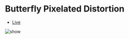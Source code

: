 # Butterfly Pixelated Distortion

- [Live](https://butterfly-pixelated-distortion.vercel.app/)

![show](https://s3.bmp.ovh/imgs/2022/09/13/370acd14b8ef3085.png)

